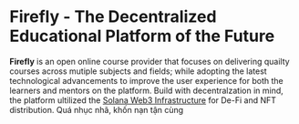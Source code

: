 # Firefly - The Decentralized Educational Platform of the Future

__Firefly__ is an open online course provider that focuses on delivering quailty courses across mutiple subjects and fields; while adopting the latest technological advancements to improve the user experience for both the learners and mentors on the platform. Build with decentralzation in mind, the platform ultilized the [Solana Web3 Infrastructure](https://solana.com) for De-Fi and NFT distribution.
Quá nhục nhã, khốn nạn tận cùng
